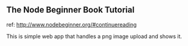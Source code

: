 The Node Beginner Book Tutorial
--------------------------------
ref: http://www.nodebeginner.org/#continuereading

This is simple web app that handles a png image upload and shows it.